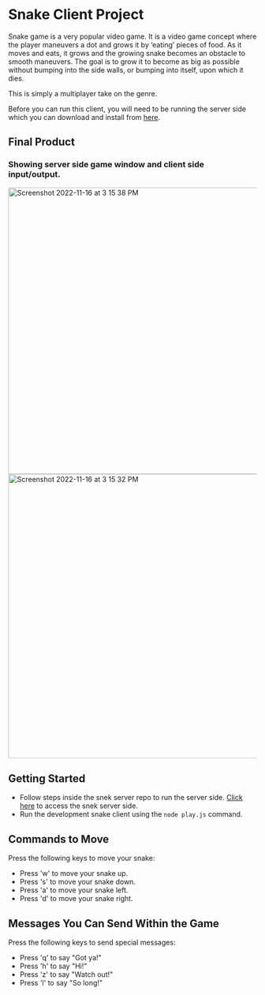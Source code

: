 # Snake Client Project

Snake game is a very popular video game. It is a video game concept where the player maneuvers a dot and grows it by ‘eating’ pieces of food. As it moves and eats, it grows and the growing snake becomes an obstacle to smooth maneuvers. The goal is to grow it to become as big as possible without bumping into the side walls, or bumping into itself, upon which it dies.

This is simply a multiplayer take on the genre.

Before you can run this client, you will need to be running the server side which you can download and install from [here](https://github.com/lighthouse-labs/snek-multiplayer).

## Final Product

### Showing server side game window and client side input/output.
<img width="581" alt="Screenshot 2022-11-16 at 3 15 38 PM" src="https://user-images.githubusercontent.com/112522559/202317027-ae65150a-ea55-4dd5-b000-8d88e012b512.png">
 
<img width="576" alt="Screenshot 2022-11-16 at 3 15 32 PM" src="https://user-images.githubusercontent.com/112522559/202317115-46bb5402-09aa-4073-a314-c45f1105262c.png">


## Getting Started

- Follow steps inside the snek server repo to run the server side. [Click here](https://github.com/lighthouse-labs/snek-multiplayer) to access the snek server side.
- Run the development snake client using the `node play.js` command.

## Commands to Move
Press the following keys to move your snake:
- Press 'w' to move your snake up.
- Press 's' to move your snake down.
- Press 'a' to move your snake left.
- Press 'd' to move your snake right. 

## Messages You Can Send Within the Game
Press the following keys to send special messages:
- Press 'q' to say "Got ya!"
- Press 'h' to say "Hi!"
- Press 'z' to say "Watch out!"
- Press 'l' to say "So long!"
